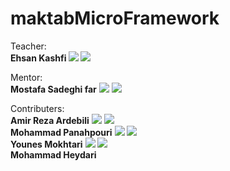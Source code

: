 # maktabMicroFramework

Teacher:<br/>
**Ehsan Kashfi  [<img src="https://img.shields.io/badge/Github-➡-blue"/>](https://github.com/ehsanmody)  [<img src="https://img.shields.io/badge/Profile-Linkedin-blue"/>](https://ir.linkedin.com/in/ehsan-kashfi)** 

Mentor:<br/>
**Mostafa Sadeghi far** [<img src="https://img.shields.io/badge/Github-➡-blue"/>](https://GitHub.com/mostafasadeghifar)  [<img src="https://img.shields.io/badge/Profile-Linkedin-blue"/>](https://GitHub.com/Naereen/ama.fr)



Contributers:<br/>
**Amir Reza Ardebili** [<img src="https://img.shields.io/badge/Github-➡-blue"/>](https://github.com/seyedamirrezaardebili)  [<img src="https://img.shields.io/badge/Profile-Linkedin-blue"/>](http://linkedin.com)
<br/>
**Mohammad Panahpouri** [<img src="https://img.shields.io/badge/Github-➡-blue"/>](https://github.com/mohammadpnp)  [<img src="https://img.shields.io/badge/Profile-Linkedin-blue"/>](http://linkedin.com)<br/>
**Younes Mokhtari** [<img src="https://img.shields.io/badge/Github-➡-blue"/>](https://github.com/YounesMokhtari)  [<img src="https://img.shields.io/badge/Profile-Linkedin-blue"/>](http://linkedin.com)<br/>
**Mohammad Heydari**
